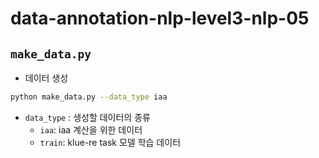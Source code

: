 # data-annotation-nlp-level3-nlp-05

## `make_data.py`

- 데이터 생성

```bash
python make_data.py --data_type iaa
```

- `data_type` : 생성할 데이터의 종류
  - `iaa`: iaa 계산을 위한 데이터
  - `train`: klue-re task 모델 학습 데이터
